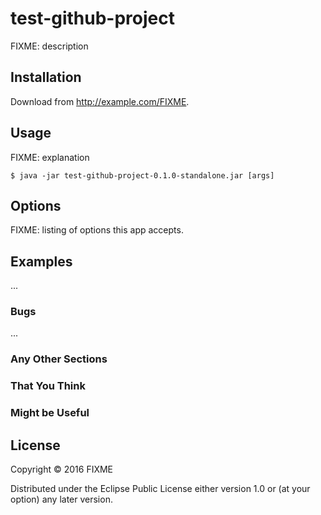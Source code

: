 # test-github-project

FIXME: description

## Installation

Download from http://example.com/FIXME.

## Usage

FIXME: explanation

    $ java -jar test-github-project-0.1.0-standalone.jar [args]

## Options

FIXME: listing of options this app accepts.

## Examples

...

### Bugs

...

### Any Other Sections
### That You Think
### Might be Useful

## License

Copyright © 2016 FIXME

Distributed under the Eclipse Public License either version 1.0 or (at
your option) any later version.
